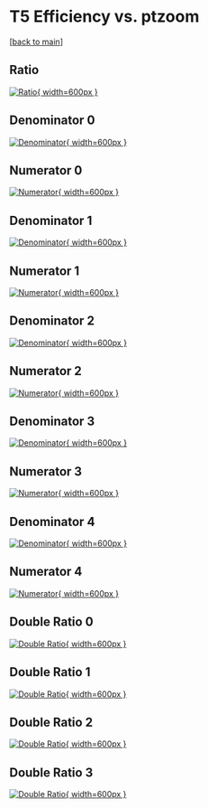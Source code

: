 # T5 Efficiency vs. ptzoom

[[back to main](./)]



## Ratio

[![Ratio](../mtv/var/T5_loweta_0_-1_eff_ptzoom.png){ width=600px }](../mtv/var/T5_loweta_0_-1_eff_ptzoom.pdf)

## Denominator 0

[![Denominator](../mtv/den/T5_loweta_0_-1_eff_ptzoom_den0.png){ width=600px }](../mtv/den/T5_loweta_0_-1_eff_ptzoom_den0.pdf)

## Numerator 0

[![Numerator](../mtv/num/T5_loweta_0_-1_eff_ptzoom_num0.png){ width=600px }](../mtv/num/T5_loweta_0_-1_eff_ptzoom_num0.pdf)

## Denominator 1

[![Denominator](../mtv/den/T5_loweta_0_-1_eff_ptzoom_den1.png){ width=600px }](../mtv/den/T5_loweta_0_-1_eff_ptzoom_den1.pdf)

## Numerator 1

[![Numerator](../mtv/num/T5_loweta_0_-1_eff_ptzoom_num1.png){ width=600px }](../mtv/num/T5_loweta_0_-1_eff_ptzoom_num1.pdf)

## Denominator 2

[![Denominator](../mtv/den/T5_loweta_0_-1_eff_ptzoom_den2.png){ width=600px }](../mtv/den/T5_loweta_0_-1_eff_ptzoom_den2.pdf)

## Numerator 2

[![Numerator](../mtv/num/T5_loweta_0_-1_eff_ptzoom_num2.png){ width=600px }](../mtv/num/T5_loweta_0_-1_eff_ptzoom_num2.pdf)

## Denominator 3

[![Denominator](../mtv/den/T5_loweta_0_-1_eff_ptzoom_den3.png){ width=600px }](../mtv/den/T5_loweta_0_-1_eff_ptzoom_den3.pdf)

## Numerator 3

[![Numerator](../mtv/num/T5_loweta_0_-1_eff_ptzoom_num3.png){ width=600px }](../mtv/num/T5_loweta_0_-1_eff_ptzoom_num3.pdf)

## Denominator 4

[![Denominator](../mtv/den/T5_loweta_0_-1_eff_ptzoom_den4.png){ width=600px }](../mtv/den/T5_loweta_0_-1_eff_ptzoom_den4.pdf)

## Numerator 4

[![Numerator](../mtv/num/T5_loweta_0_-1_eff_ptzoom_num4.png){ width=600px }](../mtv/num/T5_loweta_0_-1_eff_ptzoom_num4.pdf)

## Double Ratio 0

[![Double Ratio](../mtv/ratio/T5_loweta_0_-1_eff_ptzoom_ratio0.png){ width=600px }](../mtv/ratio/T5_loweta_0_-1_eff_ptzoom_ratio0.pdf)

## Double Ratio 1

[![Double Ratio](../mtv/ratio/T5_loweta_0_-1_eff_ptzoom_ratio1.png){ width=600px }](../mtv/ratio/T5_loweta_0_-1_eff_ptzoom_ratio1.pdf)

## Double Ratio 2

[![Double Ratio](../mtv/ratio/T5_loweta_0_-1_eff_ptzoom_ratio2.png){ width=600px }](../mtv/ratio/T5_loweta_0_-1_eff_ptzoom_ratio2.pdf)

## Double Ratio 3

[![Double Ratio](../mtv/ratio/T5_loweta_0_-1_eff_ptzoom_ratio3.png){ width=600px }](../mtv/ratio/T5_loweta_0_-1_eff_ptzoom_ratio3.pdf)

